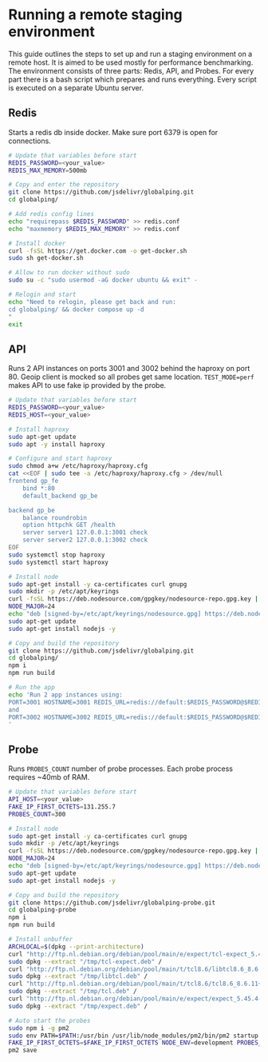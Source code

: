 # Running a remote staging environment

This guide outlines the steps to set up and run a staging environment on a remote host. It is aimed to be used mostly for performance benchmarking. The environment consists of three parts: Redis, API, and Probes. For every part there is a bash script which prepares and runs everything. Every script is executed on a separate Ubuntu server.

## Redis

Starts a redis db inside docker. Make sure port 6379 is open for connections.

```bash
# Update that variables before start
REDIS_PASSWORD=<your_value>
REDIS_MAX_MEMORY=500mb

# Copy and enter the repository
git clone https://github.com/jsdelivr/globalping.git
cd globalping/

# Add redis config lines
echo "requirepass $REDIS_PASSWORD" >> redis.conf
echo "maxmemory $REDIS_MAX_MEMORY" >> redis.conf

# Install docker
curl -fsSL https://get.docker.com -o get-docker.sh
sudo sh get-docker.sh

# Allow to run docker without sudo
sudo su -c "sudo usermod -aG docker ubuntu && exit" -

# Relogin and start
echo "Need to relogin, please get back and run:
cd globalping/ && docker compose up -d
"
exit
```

## API

Runs 2 API instances on ports 3001 and 3002 behind the haproxy on port 80. Geoip client is mocked so all probes get same location. `TEST_MODE=perf` makes API to use fake ip provided by the probe.

```bash
# Update that variables before start
REDIS_PASSWORD=<your_value>
REDIS_HOST=<your_value>

# Install haproxy
sudo apt-get update
sudo apt -y install haproxy

# Configure and start haproxy
sudo chmod a+w /etc/haproxy/haproxy.cfg
cat <<EOF | sudo tee -a /etc/haproxy/haproxy.cfg > /dev/null
frontend gp_fe
    bind *:80
    default_backend gp_be

backend gp_be
    balance roundrobin
    option httpchk GET /health
    server server1 127.0.0.1:3001 check
    server server2 127.0.0.1:3002 check
EOF
sudo systemctl stop haproxy
sudo systemctl start haproxy

# Install node
sudo apt-get install -y ca-certificates curl gnupg
sudo mkdir -p /etc/apt/keyrings
curl -fsSL https://deb.nodesource.com/gpgkey/nodesource-repo.gpg.key | sudo gpg --dearmor -o /etc/apt/keyrings/nodesource.gpg
NODE_MAJOR=24
echo "deb [signed-by=/etc/apt/keyrings/nodesource.gpg] https://deb.nodesource.com/node_$NODE_MAJOR.x nodistro main" | sudo tee /etc/apt/sources.list.d/nodesource.list
sudo apt-get update
sudo apt-get install nodejs -y

# Copy and build the repository
git clone https://github.com/jsdelivr/globalping.git
cd globalping/
npm i
npm run build

# Run the app
echo 'Run 2 app instances using:
PORT=3001 HOSTNAME=3001 REDIS_URL=redis://default:$REDIS_PASSWORD@$REDIS_HOST:6379 NODE_ENV=production ADMIN_KEY=admin TEST_MODE=perf NEW_RELIC_ENABLED=false NEW_RELIC_LOG_ENABLED=false node dist/index.js
and
PORT=3002 HOSTNAME=3002 REDIS_URL=redis://default:$REDIS_PASSWORD@$REDIS_HOST:6379 NODE_ENV=production ADMIN_KEY=admin TEST_MODE=perf NEW_RELIC_ENABLED=false NEW_RELIC_LOG_ENABLED=false node dist/index.js
'
```

## Probe

Runs `PROBES_COUNT` number of probe processes. Each probe process requires ~40mb of RAM.

```bash
# Update that variables before start
API_HOST=<your_value>
FAKE_IP_FIRST_OCTETS=131.255.7
PROBES_COUNT=300

# Install node
sudo apt-get install -y ca-certificates curl gnupg
sudo mkdir -p /etc/apt/keyrings
curl -fsSL https://deb.nodesource.com/gpgkey/nodesource-repo.gpg.key | sudo gpg --dearmor -o /etc/apt/keyrings/nodesource.gpg
NODE_MAJOR=24
echo "deb [signed-by=/etc/apt/keyrings/nodesource.gpg] https://deb.nodesource.com/node_$NODE_MAJOR.x nodistro main" | sudo tee /etc/apt/sources.list.d/nodesource.list
sudo apt-get update
sudo apt-get install nodejs -y

# Copy and build the repository
git clone https://github.com/jsdelivr/globalping-probe.git
cd globalping-probe
npm i
npm run build

# Install unbuffer
ARCHLOCAL=$(dpkg --print-architecture)
curl "http://ftp.nl.debian.org/debian/pool/main/e/expect/tcl-expect_5.45.4-2+b1_${ARCHLOCAL}.deb" -o "/tmp/tcl-expect.deb"
sudo dpkg --extract "/tmp/tcl-expect.deb" /
curl "http://ftp.nl.debian.org/debian/pool/main/t/tcl8.6/libtcl8.6_8.6.11+dfsg-1_${ARCHLOCAL}.deb" -o "/tmp/libtcl.deb"
sudo dpkg --extract "/tmp/libtcl.deb" /
curl "http://ftp.nl.debian.org/debian/pool/main/t/tcl8.6/tcl8.6_8.6.11+dfsg-1_${ARCHLOCAL}.deb" -o "/tmp/tcl.deb"
sudo dpkg --extract "/tmp/tcl.deb" /
curl "http://ftp.nl.debian.org/debian/pool/main/e/expect/expect_5.45.4-2+b1_${ARCHLOCAL}.deb" -o "/tmp/expect.deb"
sudo dpkg --extract "/tmp/expect.deb" /

# Auto start the probes
sudo npm i -g pm2
sudo env PATH=$PATH:/usr/bin /usr/lib/node_modules/pm2/bin/pm2 startup systemd -u ubuntu --hp /home/ubuntu
FAKE_IP_FIRST_OCTETS=$FAKE_IP_FIRST_OCTETS NODE_ENV=development PROBES_COUNT=$PROBES_COUNT API_HOST=ws://$API_HOST pm2 start dist/index.js
pm2 save
```
